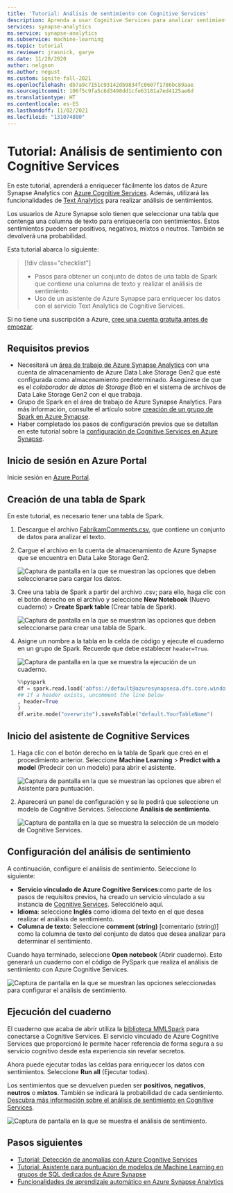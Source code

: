 ```yaml
---
title: 'Tutorial: Análisis de sentimiento con Cognitive Services'
description: Aprenda a usar Cognitive Services para analizar sentimientos en Azure Synapse Analytics.
services: synapse-analytics
ms.service: synapse-analytics
ms.subservice: machine-learning
ms.topic: tutorial
ms.reviewer: jrasnick, garye
ms.date: 11/20/2020
author: nelgson
ms.author: negust
ms.custom: ignite-fall-2021
ms.openlocfilehash: db7a9c7151c93142db9834fc0607f1786bc89aae
ms.sourcegitcommit: 106f5c9fa5c6d3498dd1cfe63181a7ed4125ae6d
ms.translationtype: HT
ms.contentlocale: es-ES
ms.lasthandoff: 11/02/2021
ms.locfileid: "131074800"
---
```

# <a name="tutorial-sentiment-analysis-with-cognitive-services"></a>Tutorial: Análisis de sentimiento con Cognitive Services

En este tutorial, aprenderá a enriquecer fácilmente los datos de Azure Synapse Analytics con [Azure Cognitive Services](../../cognitive-services/index.yml). Además, utilizará las funcionalidades de [Text Analytics](../../cognitive-services/text-analytics/index.yml) para realizar análisis de sentimientos. 

Los usuarios de Azure Synapse solo tienen que seleccionar una tabla que contenga una columna de texto para enriquecerla con sentimientos. Estos sentimientos pueden ser positivos, negativos, mixtos o neutros. También se devolverá una probabilidad.

Esta tutorial abarca lo siguiente:

> [!div class="checklist"]
> - Pasos para obtener un conjunto de datos de una tabla de Spark que contiene una columna de texto y realizar el análisis de sentimiento.
> - Uso de un asistente de Azure Synapse para enriquecer los datos con el servicio Text Analytics de Cognitive Services.

Si no tiene una suscripción a Azure, [cree una cuenta gratuita antes de empezar](https://azure.microsoft.com/free/).

## <a name="prerequisites"></a>Requisitos previos

- Necesitará un [área de trabajo de Azure Synapse Analytics](../get-started-create-workspace.md) con una cuenta de almacenamiento de Azure Data Lake Storage Gen2 que esté configurada como almacenamiento predeterminado. Asegúrese de que es el *colaborador de datos de Storage Blob* en el sistema de archivos de Data Lake Storage Gen2 con el que trabaja.
- Grupo de Spark en el área de trabajo de Azure Synapse Analytics. Para más información, consulte el artículo sobre [creación de un grupo de Spark en Azure Synapse](../quickstart-create-sql-pool-studio.md).
- Haber completado los pasos de configuración previos que se detallan en este tutorial sobre la [configuración de Cognitive Services en Azure Synapse](tutorial-configure-cognitive-services-synapse.md).

## <a name="sign-in-to-the-azure-portal"></a>Inicio de sesión en Azure Portal

Inicie sesión en [Azure Portal](https://portal.azure.com/).

## <a name="create-a-spark-table"></a>Creación de una tabla de Spark

En este tutorial, es necesario tener una tabla de Spark.

1. Descargue el archivo [FabrikamComments.csv](https://github.com/Kaiqb/KaiqbRepo0731190208/blob/master/CognitiveServices/TextAnalytics/FabrikamComments.csv), que contiene un conjunto de datos para analizar el texto. 

1. Cargue el archivo en la cuenta de almacenamiento de Azure Synapse que se encuentra en Data Lake Storage Gen2.
  
   ![Captura de pantalla en la que se muestran las opciones que deben seleccionarse para cargar los datos.](media/tutorial-cognitive-services/tutorial-cognitive-services-sentiment-00a.png)

1. Cree una tabla de Spark a partir del archivo .csv; para ello, haga clic con el botón derecho en el archivo y seleccione **New Notebook** (Nuevo cuaderno) > **Create Spark table** (Crear tabla de Spark).

   ![Captura de pantalla en la que se muestran las opciones que deben seleccionarse para crear una tabla de Spark.](media/tutorial-cognitive-services/tutorial-cognitive-services-sentiment-00b.png)

1. Asigne un nombre a la tabla en la celda de código y ejecute el cuaderno en un grupo de Spark. Recuerde que debe establecer `header=True`.

   ![Captura de pantalla en la que se muestra la ejecución de un cuaderno.](media/tutorial-cognitive-services/tutorial-cognitive-services-sentiment-00c.png)

   ```python
   %%pyspark
   df = spark.read.load('abfss://default@azuresynapsesa.dfs.core.windows.net/data/FabrikamComments.csv', format='csv'
   ## If a header exists, uncomment the line below
   , header=True
   )
   df.write.mode("overwrite").saveAsTable("default.YourTableName")
   ```

## <a name="open-the-cognitive-services-wizard"></a>Inicio del asistente de Cognitive Services

1. Haga clic con el botón derecho en la tabla de Spark que creó en el procedimiento anterior. Seleccione **Machine Learning** > **Predict with a model** (Predecir con un modelo) para abrir el asistente.

   ![Captura de pantalla en la que se muestran las opciones que abren el Asistente para puntuación.](media/tutorial-cognitive-services/tutorial-cognitive-services-sentiment-00d.png)

2. Aparecerá un panel de configuración y se le pedirá que seleccione un modelo de Cognitive Services. Seleccione **Análisis de sentimiento**.

   ![Captura de pantalla en la que se muestra la selección de un modelo de Cognitive Services.](media/tutorial-cognitive-services/tutorial-cognitive-services-sentiment-choose.png)

## <a name="configure-sentiment-analysis"></a>Configuración del análisis de sentimiento

A continuación, configure el análisis de sentimiento. Seleccione lo siguiente:
- **Servicio vinculado de Azure Cognitive Services**:como parte de los pasos de requisitos previos, ha creado un servicio vinculado a su instancia de [Cognitive Services](tutorial-configure-cognitive-services-synapse.md). Selecciónelo aquí.
- **Idioma**: seleccione **Inglés** como idioma del texto en el que desea realizar el análisis de sentimiento.
- **Columna de texto**: Seleccione **comment (string)** [comentario (string)] como la columna de texto del conjunto de datos que desea analizar para determinar el sentimiento.

Cuando haya terminado, seleccione **Open notebook** (Abrir cuaderno). Esto generará un cuaderno con el código de PySpark que realiza el análisis de sentimiento con Azure Cognitive Services.

![Captura de pantalla en la que se muestran las opciones seleccionadas para configurar el análisis de sentimiento.](media/tutorial-cognitive-services/tutorial-cognitive-services-sentiment-config.png)

## <a name="run-the-notebook"></a>Ejecución del cuaderno

El cuaderno que acaba de abrir utiliza la [biblioteca MMLSpark](https://github.com/microsoft/SynapseML) para conectarse a Cognitive Services. El servicio vinculado de Azure Cognitive Services que proporcionó le permite hacer referencia de forma segura a su servicio cognitivo desde esta experiencia sin revelar secretos.

 Ahora puede ejecutar todas las celdas para enriquecer los datos con sentimientos. Seleccione **Run all** (Ejecutar todas). 

Los sentimientos que se devuelven pueden ser **positivos**, **negativos**, **neutros** o **mixtos**. También se indicará la probabilidad de cada sentimiento. [Descubra más información sobre el análisis de sentimiento en Cognitive Services](../../cognitive-services/text-analytics/how-tos/text-analytics-how-to-sentiment-analysis.md).

![Captura de pantalla en la que se muestra el análisis de sentimiento.](media/tutorial-cognitive-services/tutorial-cognitive-services-sentiment-notebook.png)

## <a name="next-steps"></a>Pasos siguientes
- [Tutorial: Detección de anomalías con Azure Cognitive Services](tutorial-cognitive-services-anomaly.md)
- [Tutorial: Asistente para puntuación de modelos de Machine Learning en grupos de SQL dedicados de Azure Synapse](tutorial-sql-pool-model-scoring-wizard.md)
- [Funcionalidades de aprendizaje automático en Azure Synapse Analytics](what-is-machine-learning.md)

